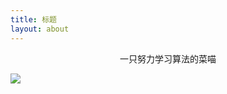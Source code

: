 ```yaml
---
title: 标题
layout: about
---
```


<center>一只努力学习算法的菜喵</center>

![](https://cdn.jsdelivr.net/gh/SnowDreamXUE/cnblog_resources@main/images/cat.png)
